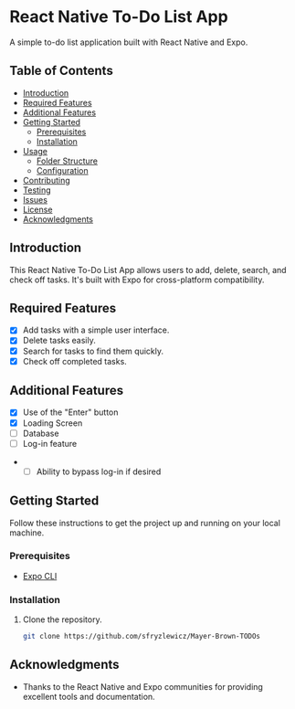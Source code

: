 # React Native To-Do List App

A simple to-do list application built with React Native and Expo.

## Table of Contents

- [Introduction](#introduction)
- [Required Features](#features)
- [Additional Features](#features)
- [Getting Started](#getting-started)
  - [Prerequisites](#prerequisites)
  - [Installation](#installation)
- [Usage](#usage)
  - [Folder Structure](#folder-structure)
  - [Configuration](#configuration)
- [Contributing](#contributing)
- [Testing](#testing)
- [Issues](#issues)
- [License](#license)
- [Acknowledgments](#acknowledgments)

## Introduction

This React Native To-Do List App allows users to add, delete, search, and check off tasks. It's built with Expo for cross-platform compatibility.

## Required Features

- [x]  Add tasks with a simple user interface.
- [x] Delete tasks easily.
- [x] Search for tasks to find them quickly.
- [x] Check off completed tasks.

## Additional Features

- [x] Use of the "Enter" button
- [x] Loading Screen
- [ ] Database
- [ ] Log-in feature
- - [ ] Ability to bypass log-in if desired

## Getting Started

Follow these instructions to get the project up and running on your local machine.

### Prerequisites

- [Expo CLI](https://docs.expo.dev/get-started/installation/)

### Installation

1. Clone the repository.
   ```bash
   git clone https://github.com/sfryzlewicz/Mayer-Brown-TODOs

## Acknowledgments

- Thanks to the React Native and Expo communities for providing excellent tools and documentation.

